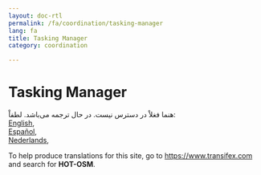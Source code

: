 ```yaml
---
layout: doc-rtl
permalink: /fa/coordination/tasking-manager
lang: fa
title: Tasking Manager
category: coordination

---
```


Tasking Manager   
=================  

هنما فغلاْ در دسترس نیست. در حال ترجمه می‌باشد. لطفاْ:  
[English](/en/coordination/tasking-manager),  
[Español](/es/coordination/tasking-manager),  
[Nederlands](/nl_NL/coordination/tasking-manager),  

To help produce translations for this site, go to <https://www.transifex.com> and search for **HOT-OSM**.  

<!-- hidden text -->
